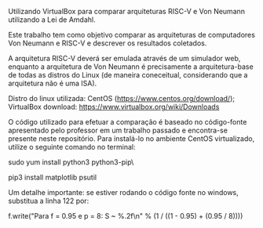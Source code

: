 Utilizando VirtualBox para comparar arquiteturas RISC-V e Von Neumann utilizando a Lei de Amdahl.

Este trabalho tem como objetivo comparar as arquiteturas de computadores Von Neumann e RISC-V e descrever os resultados coletados.

A arquitetura RISC-V deverá ser emulada através de um simulador web, enquanto a arquitetura de Von Neumann é precisamente a arquitetura-base de todas as distros do Linux (de maneira coneceitual, considerando que a arquitetura não é uma ISA).

Distro do linux utilizada: CentOS (https://www.centos.org/download/);
VirtualBox download: https://www.virtualbox.org/wiki/Downloads

O código utilizado para efetuar a comparação é baseado no código-fonte apresentado pelo professor em um trabalho passado e encontra-se presente neste repositório. Para instalá-lo no ambiente CentOS virtualizado, utilize o seguinte comando no terminal:

sudo yum install python3 python3-pip\

pip3 install matplotlib psutil

Um detalhe importante: se estiver rodando o código fonte no windows, substitua a linha 122 por:

f.write("Para f = 0.95 e p = 8: S ~ %.2f\n" % (1 / ((1 - 0.95) + (0.95 / 8))))


